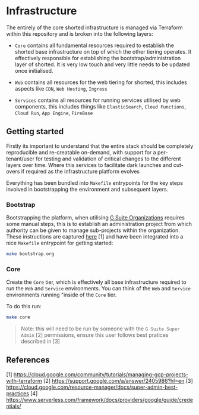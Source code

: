 # Infrastructure

The entirely of the core shorted infrastructure is managed via Terraform within this repository and is broken into the following layers:

- `Core` contains all fundamental resources required to establish the shorted base infrastructure on top of which the other tiering operates. It effectively responsible for establishing the bootstrap/administration layer of shorted. It is very low touch and very little needs to be updated once initialised.

- `Web` contains all resources for the web tiering for shorted, this includes aspects like `CDN`, `Web Hosting`, `Ingress`

- `Services` contains all resources for running services utilised by web components, this includes things like `ElasticSearch`, `Cloud Functions`, `Cloud Run`, `App Engine`, `FireBase`

## Getting started

Firstly its important to understand that the entire stack should be completely reproducible and re-creatable on-demand, with support for a per-tenant/user for testing and validation of critical changes to the different layers over time. Where this services to facilitate dark launches and cut-overs if required as the infrastructure platform evolves

Everything has been bundled into `Makefile` entrypoints for the key steps involved in bootstrapping the environment and subsequent layers.

### Bootstrap

Bootstrapping the platform, when utilising [G Suite Organizations]() requires some manual steps, this is to establish an administration project from which authority can be given to manage sub-projects within the organization. These instructions are captured [here](https://cloud.google.com/community/tutorials/managing-gcp-projects-with-terraform) [1] and have been integrated into a nice `Makefile` entrypoint for getting started:

```bash
make bootstrap.org
```

### Core

Create the `Core` tier, which is effectively all base infrastructure required to run the `Web` and `Service` environments. You can think of the `Web` and `Service` environments running "inside
of the `Core` tier.

To do this run:

```bash
make core
```

> Note: this will need to be run by someone with the `G Suite Super Admin` [2] permissions, ensure this user follows best pratices described in [3]

## References

[1] https://cloud.google.com/community/tutorials/managing-gcp-projects-with-terraform
[2] https://support.google.com/a/answer/2405986?hl=en
[3] https://cloud.google.com/resource-manager/docs/super-admin-best-practices
[4] https://www.serverless.com/framework/docs/providers/google/guide/credentials/